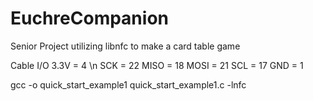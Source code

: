 # EuchreCompanion
Senior Project utilizing libnfc to make a card table game

Cable I/O
3.3V = 4 \n
SCK = 22
MISO = 18
MOSI = 21
SCL = 17
GND = 1

gcc -o quick_start_example1 quick_start_example1.c -lnfc
